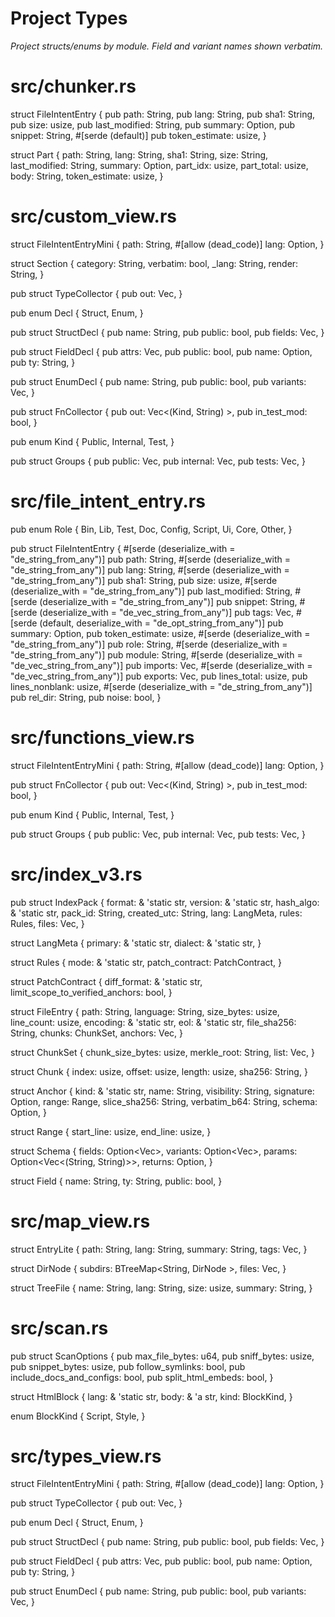 # Project Types

*Project structs/enums by module. Field and variant names shown verbatim.*

# src/chunker.rs

struct FileIntentEntry {
  pub path: String,
  pub lang: String,
  pub sha1: String,
  pub size: usize,
  pub last_modified: String,
  pub summary: Option<String >,
  pub snippet: String,
#[serde (default)]
  pub token_estimate: usize,
}

struct Part {
  path: String,
  lang: String,
  sha1: String,
  size: String,
  last_modified: String,
  summary: Option<String >,
  part_idx: usize,
  part_total: usize,
  body: String,
  token_estimate: usize,
}

# src/custom_view.rs

struct FileIntentEntryMini {
  path: String,
#[allow (dead_code)]
  lang: Option<String >,
}

struct Section {
  category: String,
  verbatim: bool,
  _lang: String,
  render: String,
}

pub struct TypeCollector {
  pub out: Vec<Decl >,
}

pub enum Decl { Struct, Enum, }

pub struct StructDecl {
  pub name: String,
  pub public: bool,
  pub fields: Vec<FieldDecl >,
}

pub struct FieldDecl {
  pub attrs: Vec<String >,
  pub public: bool,
  pub name: Option<String >,
  pub ty: String,
}

pub struct EnumDecl {
  pub name: String,
  pub public: bool,
  pub variants: Vec<String >,
}

pub struct FnCollector {
  pub out: Vec<(Kind, String) >,
  pub in_test_mod: bool,
}

pub enum Kind { Public, Internal, Test, }

pub struct Groups {
  pub public: Vec<String >,
  pub internal: Vec<String >,
  pub tests: Vec<String >,
}

# src/file_intent_entry.rs

pub enum Role { Bin, Lib, Test, Doc, Config, Script, Ui, Core, Other, }

pub struct FileIntentEntry {
#[serde (deserialize_with = "de_string_from_any")]
  pub path: String,
#[serde (deserialize_with = "de_string_from_any")]
  pub lang: String,
#[serde (deserialize_with = "de_string_from_any")]
  pub sha1: String,
  pub size: usize,
#[serde (deserialize_with = "de_string_from_any")]
  pub last_modified: String,
#[serde (deserialize_with = "de_string_from_any")]
  pub snippet: String,
#[serde (deserialize_with = "de_vec_string_from_any")]
  pub tags: Vec<String >,
#[serde (default, deserialize_with = "de_opt_string_from_any")]
  pub summary: Option<String >,
  pub token_estimate: usize,
#[serde (deserialize_with = "de_string_from_any")]
  pub role: String,
#[serde (deserialize_with = "de_string_from_any")]
  pub module: String,
#[serde (deserialize_with = "de_vec_string_from_any")]
  pub imports: Vec<String >,
#[serde (deserialize_with = "de_vec_string_from_any")]
  pub exports: Vec<String >,
  pub lines_total: usize,
  pub lines_nonblank: usize,
#[serde (deserialize_with = "de_string_from_any")]
  pub rel_dir: String,
  pub noise: bool,
}

# src/functions_view.rs

struct FileIntentEntryMini {
  path: String,
#[allow (dead_code)]
  lang: Option<String >,
}

pub struct FnCollector {
  pub out: Vec<(Kind, String) >,
  pub in_test_mod: bool,
}

pub enum Kind { Public, Internal, Test, }

pub struct Groups {
  pub public: Vec<String >,
  pub internal: Vec<String >,
  pub tests: Vec<String >,
}

# src/index_v3.rs

pub struct IndexPack {
  format: & 'static str,
  version: & 'static str,
  hash_algo: & 'static str,
  pack_id: String,
  created_utc: String,
  lang: LangMeta,
  rules: Rules,
  files: Vec<FileEntry >,
}

struct LangMeta {
  primary: & 'static str,
  dialect: & 'static str,
}

struct Rules {
  mode: & 'static str,
  patch_contract: PatchContract,
}

struct PatchContract {
  diff_format: & 'static str,
  limit_scope_to_verified_anchors: bool,
}

struct FileEntry {
  path: String,
  language: String,
  size_bytes: usize,
  line_count: usize,
  encoding: & 'static str,
  eol: & 'static str,
  file_sha256: String,
  chunks: ChunkSet,
  anchors: Vec<Anchor >,
}

struct ChunkSet {
  chunk_size_bytes: usize,
  merkle_root: String,
  list: Vec<Chunk >,
}

struct Chunk {
  index: usize,
  offset: usize,
  length: usize,
  sha256: String,
}

struct Anchor {
  kind: & 'static str,
  name: String,
  visibility: String,
  signature: Option<String >,
  range: Range,
  slice_sha256: String,
  verbatim_b64: String,
  schema: Option<Schema >,
}

struct Range {
  start_line: usize,
  end_line: usize,
}

struct Schema {
  fields: Option<Vec<Field>>,
  variants: Option<Vec<String>>,
  params: Option<Vec<(String, String)>>,
  returns: Option<String >,
}

struct Field {
  name: String,
  ty: String,
  public: bool,
}

# src/map_view.rs

struct EntryLite {
  path: String,
  lang: String,
  summary: String,
  tags: Vec<String >,
}

struct DirNode {
  subdirs: BTreeMap<String, DirNode >,
  files: Vec<TreeFile >,
}

struct TreeFile {
  name: String,
  lang: String,
  size: usize,
  summary: String,
}

# src/scan.rs

pub struct ScanOptions {
  pub max_file_bytes: u64,
  pub sniff_bytes: usize,
  pub snippet_bytes: usize,
  pub follow_symlinks: bool,
  pub include_docs_and_configs: bool,
  pub split_html_embeds: bool,
}

struct HtmlBlock {
  lang: & 'static str,
  body: & 'a str,
  kind: BlockKind,
}

enum BlockKind { Script, Style, }

# src/types_view.rs

struct FileIntentEntryMini {
  path: String,
#[allow (dead_code)]
  lang: Option<String >,
}

pub struct TypeCollector {
  pub out: Vec<Decl >,
}

pub enum Decl { Struct, Enum, }

pub struct StructDecl {
  pub name: String,
  pub public: bool,
  pub fields: Vec<FieldDecl >,
}

pub struct FieldDecl {
  pub attrs: Vec<String >,
  pub public: bool,
  pub name: Option<String >,
  pub ty: String,
}

pub struct EnumDecl {
  pub name: String,
  pub public: bool,
  pub variants: Vec<String >,
}

